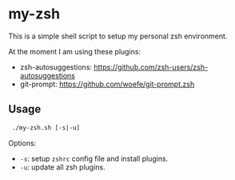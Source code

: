 # my-zsh

This is a simple shell script to setup my personal zsh environment.

At the moment I am using these plugins:

- zsh-autosuggestions: https://github.com/zsh-users/zsh-autosuggestions
- git-prompt: https://github.com/woefe/git-prompt.zsh


## Usage


```bash
 ./my-zsh.sh [-s|-u]
```

Options:

- `-s`: setup `zshrc` config file and install plugins.
- `-u`: update all zsh plugins.

